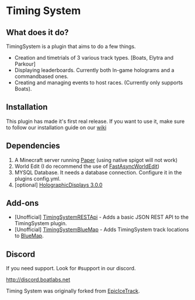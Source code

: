 # Timing System


## What does it do?
TimingSystem is a plugin that aims to do a few things.
* Creation and timetrials of 3 various track types. [Boats, Elytra and Parkour]
* Displaying leaderboards. Currently both In-game holograms and a commandbased ones.
* Creating and managing events to host races. (Currently only supports Boats).

## Installation
This plugin has made it's first real release. If you want to use it, make sure to follow our installation guide on our [wiki](https://github.com/Makkuusen/TimingSystem/wiki/Installing-the-plugin) 

## Dependencies
1. A Minecraft server running [Paper](https://papermc.io) (using native spigot will not work)
2. World Edit (I do recommend the use of [FastAsyncWorldEdit](https://www.spigotmc.org/resources/fastasyncworldedit.13932/))
3. MYSQL Database. It needs a database connection. Configure it in the plugins config.yml.
4. [optional] [HolographicDisplays 3.0.0](https://dev.bukkit.org/projects/holographic-displays/files/4056176/download)

## Add-ons
* [Unofficial] [TimingSystemRESTApi](https://github.com/JustBru00/TimingSystemRESTApi) - Adds a basic JSON REST API to the TimingSystem plugin.     
* [Unofficial] [TimingSystemBlueMap](https://github.com/JustBru00/TimingSystemBlueMap) - Adds TimingSystem track locations to [BlueMap](https://github.com/BlueMap-Minecraft/BlueMap).     

## Discord
If you need support. Look for #support in our discord.

http://discord.boatlabs.net

Timing System was originally forked from [EpicIceTrack](https://github.com/JustBru00/NetherCubeParkour).
